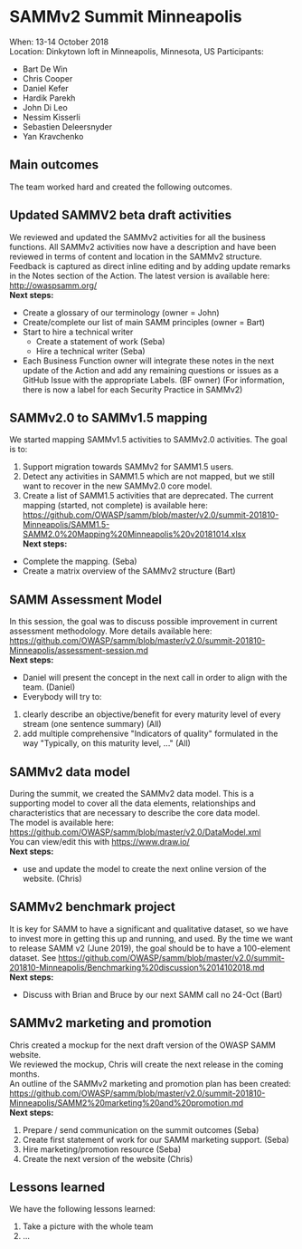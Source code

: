 # SAMMv2 Summit Minneapolis

When: 13-14 October 2018  
Location: Dinkytown loft in Minneapolis, Minnesota, US
Participants:
* Bart De Win
* Chris Cooper
* Daniel Kefer
* Hardik Parekh
* John Di Leo
* Nessim Kisserli
* Sebastien Deleersnyder
* Yan Kravchenko

## Main outcomes
The team worked hard and created the following outcomes.

## Updated SAMMV2 beta draft activities
We reviewed and updated the SAMMv2 activities for all the business functions.
All SAMMv2 activities now have a description and have been reviewed in terms of content and location in the SAMMv2 structure.
Feedback is captured as direct inline editing and by adding update remarks in the Notes section of the Action.
The latest version is available here: http://owaspsamm.org/  
**Next steps:**
* Create a glossary of our terminology (owner = John)
* Create/complete our list of main SAMM principles (owner = Bart)
* Start to hire a technical writer
    * Create a statement of work (Seba)
    * Hire a technical writer (Seba)
* Each Business Function owner will integrate these notes in the next update of the Action and add any remaining questions or issues as a GitHub Issue with the appropriate Labels.   (BF owner)
(For information, there is now a label for each Security Practice in SAMMv2)

## SAMMv2.0 to SAMMv1.5 mapping
We started mapping SAMMv1.5 activities to SAMMv2.0 activities.
The goal is to:
1. Support migration towards SAMMv2 for SAMM1.5 users.
2. Detect any activities in SAMM1.5 which are not mapped, but we still want to recover in the new SAMMv2.0 core model.
3. Create a list of SAMM1.5 activities that are deprecated.
The current mapping (started, not complete) is available here:
https://github.com/OWASP/samm/blob/master/v2.0/summit-201810-Minneapolis/SAMM1.5-SAMM2.0%20Mapping%20Minneapolis%20v20181014.xlsx  
**Next steps:**
* Complete the mapping. (Seba)
* Create a matrix overview of the SAMMv2 structure (Bart)

## SAMM Assessment Model
In this session, the goal was to discuss possible improvement in current assessment methodology.
More details available here: https://github.com/OWASP/samm/blob/master/v2.0/summit-201810-Minneapolis/assessment-session.md  
**Next steps:**
* Daniel will present the concept in the next call in order to align with the team. (Daniel)
* Everybody will try to:
1. clearly describe an objective/benefit for every maturity level of every stream (one sentence summary) (All)
2. add multiple comprehensive "Indicators of quality" formulated in the way "Typically, on this maturity level, ..." (All)

## SAMMv2 data model
During the summit, we created the SAMMv2 data model.  This is a supporting model to cover all the data elements, relationships and characteristics that are necessary to describe the core data model.  
The model is available here: https://github.com/OWASP/samm/blob/master/v2.0/DataModel.xml  
You can view/edit this with https://www.draw.io/  
**Next steps:**
* use and update the model to create the next online version of the website. (Chris)

## SAMMv2 benchmark project
It is key for SAMM to have a significant and qualitative dataset, so we have to invest more in getting this up and running, and used. By the time we want to release SAMM v2 (June 2019), the goal should be to have a 100-element dataset.
See https://github.com/OWASP/samm/blob/master/v2.0/summit-201810-Minneapolis/Benchmarking%20discussion%2014102018.md  
**Next steps:**  
* Discuss with Brian and Bruce by our next SAMM call no 24-Oct (Bart)

## SAMMv2 marketing and promotion
Chris created a mockup for the next draft version of the OWASP SAMM website.   
We reviewed the mockup, Chris will create the next release in the coming months.  
An outline of the SAMMv2 marketing and promotion plan has been created:
https://github.com/OWASP/samm/blob/master/v2.0/summit-201810-Minneapolis/SAMM2%20marketing%20and%20promotion.md  
**Next steps:**
1. Prepare / send communication on the summit outcomes (Seba)
2. Create first statement of work for our SAMM marketing support. (Seba)
3. Hire marketing/promotion resource (Seba)
4. Create the next version of the website (Chris)


## Lessons learned
We have the following lessons learned:
1. Take a picture with the whole team
2. ...
